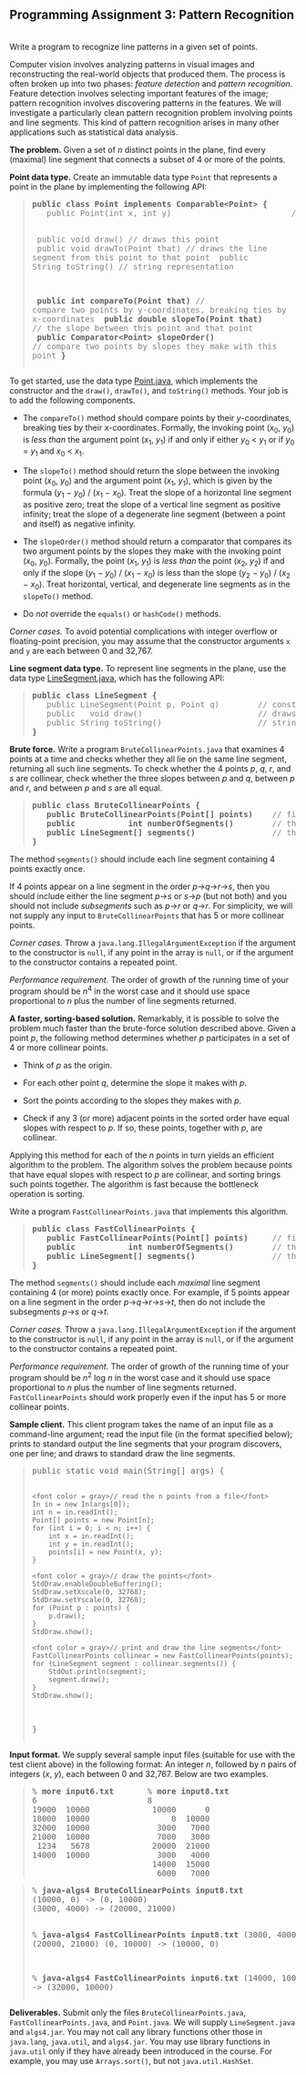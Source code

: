 
<!DOCTYPE HTML PUBLIC "-//W3C//DTD HTML 3.2 Final//EN">
<HTML>
<HEAD>


</HEAD>


<BODY>
<H2>Programming Assignment 3: Pattern Recognition</H2>

<p>
<br>
Write a program to recognize line patterns in a given set of points.

<p>
Computer vision involves analyzing patterns in visual images and
reconstructing the real-world objects that produced them.  The process
is often broken up into two phases: <em>feature detection</em> and
<em>pattern recognition</em>. Feature detection involves selecting
important features of the image; pattern recognition involves
discovering patterns in the features. We will investigate a
particularly clean pattern recognition problem involving points and
line segments.  This kind of pattern recognition arises in many other
applications such as statistical data analysis.

<p>
<b>The problem.</b>
Given a set of <em>n</em> distinct points in the plane, 
find every (maximal) line segment that connects a subset of 4 or more of the points.
<p>


<p>
<b>Point data type.</b>
Create an immutable data type <code>Point</code> that represents a point in the plane
by implementing the following API:

<blockquote>
<pre>
<b>public class Point implements Comparable&lt;Point&gt; {</b>
<font color = gray>   public Point(int x, int y)                         // constructs the point (x, y)</font>

<font color = gray>   public   void draw()                               // draws this point</font>
<font color = gray>   public   void drawTo(Point that)                   // draws the line segment from this point to that point</font>
<font color = gray>   public String toString()                           // string representation</font>

<b>   public               int compareTo(Point that)</b>     <font color = gray>// compare two points by y-coordinates, breaking ties by x-coordinates</font>
<b>   public            double slopeTo(Point that)</b>       <font color = gray>// the slope between this point and that point</font>
<b>   public Comparator&lt;Point&gt; slopeOrder()</b>              <font color = gray>// compare two points by slopes they make with this point</font>
<b>}</b>
</pre>
</blockquote>

To get started, use the data type
<a href = "../testing/collinear/Point.java">Point.java</a>,
which implements the constructor and the
<code>draw()</code>, <code>drawTo()</code>, and <code>toString()</code> methods.
Your job is to add the following components.


<ul>


<p><li> The <code>compareTo()</code> method should compare points by their <em>y</em>-coordinates,
breaking ties by their <em>x</em>-coordinates.
Formally, the invoking point
(<em>x</em><sub>0</sub>, <em>y</em><sub>0</sub>)
is <em>less than</em> the argument point
(<em>x</em><sub>1</sub>, <em>y</em><sub>1</sub>)
if and only if either <em>y</em><sub>0</sub> &lt; <em>y</em><sub>1</sub> or if
<em>y</em><sub>0</sub> = <em>y</em><sub>1</sub> and <em>x</em><sub>0</sub> &lt; <em>x</em><sub>1</sub>.

<p><li> The <code>slopeTo()</code> method should return the slope between the invoking point
(<em>x</em><sub>0</sub>, <em>y</em><sub>0</sub>) and the argument point
(<em>x</em><sub>1</sub>, <em>y</em><sub>1</sub>), which is given by the formula
(<em>y</em><sub>1</sub> &minus; <em>y</em><sub>0</sub>) / (<em>x</em><sub>1</sub> &minus; <em>x</em><sub>0</sub>).
Treat the slope of a horizontal line segment as positive zero;
treat the slope of a vertical line segment as positive infinity;
treat the slope of a degenerate line segment (between a point and itself) as negative infinity.

<p><li> The <code>slopeOrder()</code> method should return a comparator that compares its two argument
points by the slopes they make with the invoking point (<em>x</em><sub>0</sub>, <em>y</em><sub>0</sub>).
Formally, the point (<em>x</em><sub>1</sub>, <em>y</em><sub>1</sub>) is <em>less than</em>
the point (<em>x</em><sub>2</sub>, <em>y</em><sub>2</sub>) if and only if the slope
(<em>y</em><sub>1</sub> &minus; <em>y</em><sub>0</sub>) / (<em>x</em><sub>1</sub> &minus; <em>x</em><sub>0</sub>) 
is less than the slope
(<em>y</em><sub>2</sub> &minus; <em>y</em><sub>0</sub>) / (<em>x</em><sub>2</sub> &minus; <em>x</em><sub>0</sub>).
Treat horizontal, vertical, and degenerate line segments as in the <code>slopeTo()</code> method.

<p><li> Do <em>not</em> override the <code>equals()</code> or <code>hashCode()</code> methods.

</ul>

<p><em>Corner cases.</em> To avoid potential complications with integer overflow or floating-point precision,
you may assume that the constructor arguments <code>x</code> and <code>y</code> are each between 0 and 32,767.

<p>
<b>Line segment data type.</b>
To represent line segments in the plane, use the data type
<a href = "../testing/collinear/LineSegment.java">LineSegment.java</a>,
which has the following API:

<blockquote>
<pre>
<b>public class LineSegment {</b>
<font color = gray>   public LineSegment(Point p, Point q)        // constructs the line segment between points p and q</font>
<font color = gray>   public   void draw()                        // draws this line segment</font>
<font color = gray>   public String toString()                    // string representation</font>
<b>}</b>
</pre>
</blockquote>

<p>
<b>Brute force.</b>
Write a program <code>BruteCollinearPoints.java</code> that examines 4 
points at a time and checks whether they all lie on the same line segment, returning all such line segments.
To check whether the 4 points <em>p</em>, <em>q</em>, <em>r</em>, and <em>s</em> are collinear,
check whether the three slopes between <em>p</em> and <em>q</em>, 
between <em>p</em> and <em>r</em>, and between <em>p</em> and <em>s</em>
are all equal.


<blockquote>
<pre>
<b>public class BruteCollinearPoints {</b>
<b>   public BruteCollinearPoints(Point[] points)    </b><font color = gray>// finds all line segments containing 4 points</font>
<b>   public           int numberOfSegments()        </b><font color = gray>// the number of line segments</font>
<b>   public LineSegment[] segments()                </b><font color = gray>// the line segments</font>
<b>}</b>
</pre>
</blockquote>


<p>
The method <code>segments()</code> should include each line segment containing 4 points exactly once.

If 4 points appear on a line segment in the
order <em>p</em>&rarr;<em>q</em>&rarr;<em>r</em>&rarr;<em>s</em>,
then you should include either the line segment
<em>p</em>&rarr;<em>s</em> or <em>s</em>&rarr;<em>p</em> (but not both)
and you should not include <em>subsegments</em> such as <em>p</em>&rarr;<em>r</em> or
<em>q</em>&rarr;<em>r</em>.
For simplicity,
we will not supply any input to <code>BruteCollinearPoints</code> that has 5 or more collinear points.

<p><em>Corner cases.</em>
Throw a <code>java.lang.IllegalArgumentException</code> if the argument to the constructor
is <code>null</code>, if any point in the array is <code>null</code>, or if
the argument to the constructor contains a repeated point.



<p><em>Performance requirement.</em>
The order of growth of the running time of your program should be
<em>n</em><sup>4</sup> in the worst case and 
it should use space proportional to <em>n</em> plus the number of line segments returned.


<p>
<b>A faster, sorting-based solution.</b>
Remarkably, it is possible to solve the problem much faster than the
brute-force solution described above.
Given a point <em>p</em>, the following method determines whether <em>p</em>
participates in a set of 4 or more collinear points.
<ul>
<li>Think of <em>p</em> as the origin.
<p><li>For each other point <em>q</em>, determine the slope it makes with <em>p</em>.
<p><li>Sort the points according to the slopes
they makes with <em>p</em>.
<p><li>Check if any 3 (or more) adjacent points in the sorted order have equal
slopes with respect to <em>p</em>.
If so, these points, together with <em>p</em>, are collinear.
</ul>

Applying this method for each of the <em>n</em> points in turn yields an
efficient algorithm to the problem.
The algorithm solves the problem because points that have equal 
slopes with respect to <em>p</em> are collinear, and sorting brings such points together.
The algorithm is fast because the bottleneck operation is sorting.


Write a program <code>FastCollinearPoints.java</code> that implements this algorithm.

<blockquote>
<pre>
<b>public class FastCollinearPoints {</b>
<b>   public FastCollinearPoints(Point[] points)     </b><font color = gray>// finds all line segments containing 4 or more points</font>
<b>   public           int numberOfSegments()        </b><font color = gray>// the number of line segments</font>
<b>   public LineSegment[] segments()                </b><font color = gray>// the line segments</font>
<b>}</b>
</pre>
</blockquote>

<p>
The method <code>segments()</code> should include each <em>maximal</em> line segment
containing 4 (or more) points exactly once.
For example, if 5 points appear on a line segment in the
order <em>p</em>&rarr;<em>q</em>&rarr;<em>r</em>&rarr;<em>s</em>&rarr;<em>t</em>,
then do not include the subsegments <em>p</em>&rarr;<em>s</em> or <em>q</em>&rarr;<em>t</em>.


<p><em>Corner cases.</em>
Throw a <code>java.lang.IllegalArgumentException</code> if the argument to the constructor
is <code>null</code>, if any point in the array is <code>null</code>, or
if the argument to the constructor contains a repeated point.

<p><em>Performance requirement.</em>
The order of growth of the running time of your program should be
<em>n</em><sup>2</sup> log <em>n</em> in the worst case and 
it should use space proportional to <em>n</em> plus the number of line segments returned.
<code>FastCollinearPoints</code> should work properly even if the input has 5 or more collinear points.


<p>
<b>Sample client.</b> 
This client program takes the name of an input file as a command-line argument;
read the input file (in the format specified below);
prints to standard output the line segments that your program discovers, one per line;
and draws to standard draw the line segments.

<blockquote>
<pre>
public static void main(String[] args) {

    <font color = gray>// read the n points from a file</font>
    In in = new In(args[0]);
    int n = in.readInt();
    Point[] points = new Point[n];
    for (int i = 0; i < n; i++) {
        int x = in.readInt();
        int y = in.readInt();
        points[i] = new Point(x, y);
    }

    <font color = gray>// draw the points</font>
    StdDraw.enableDoubleBuffering();
    StdDraw.setXscale(0, 32768);
    StdDraw.setYscale(0, 32768);
    for (Point p : points) {
        p.draw();
    }
    StdDraw.show();

    <font color = gray>// print and draw the line segments</font>
    FastCollinearPoints collinear = new FastCollinearPoints(points);
    for (LineSegment segment : collinear.segments()) {
        StdOut.println(segment);
        segment.draw();
    }
    StdDraw.show();
}
</pre>
</blockquote>



<p>
<b>Input format.</b>
We supply several sample input files (suitable for use with the test client above)
 in the following format:
An integer <em>n</em>, followed by <em>n</em>
pairs of integers (<em>x</em>, <em>y</em>), each between 0 and 32,767.
Below are two examples.

<blockquote>
<pre>
% <b>more input6.txt</b>       % <b>more input8.txt</b>
6                       8
19000  10000             10000      0
18000  10000                 0  10000
32000  10000              3000   7000
21000  10000              7000   3000
 1234   5678             20000  21000
14000  10000              3000   4000
                         14000  15000
                          6000   7000
</pre>
</blockquote>


<blockquote><pre>
% <b>java-algs4 BruteCollinearPoints input8.txt</b>
(10000, 0) -> (0, 10000) 
(3000, 4000) -> (20000, 21000) 

% <b>java-algs4 FastCollinearPoints input8.txt</b>
(3000, 4000) -> (20000, 21000) 
(0, 10000) -> (10000, 0)

% <b>java-algs4 FastCollinearPoints input6.txt</b>
(14000, 10000) -> (32000, 10000) 
</pre>
</blockquote>



<p>
<b>Deliverables.</b>
Submit only the files
<code>BruteCollinearPoints.java</code>, <code>FastCollinearPoints.java</code>, and <code>Point.java</code>.
We will supply <code>LineSegment.java</code> and <code>algs4.jar</code>.
You may not call any library functions other those in
<code>java.lang</code>, <code>java.util</code>, and <code>algs4.jar</code>.
You may use library functions in <code>java.util</code> only if they have already
been introduced in the course. For example, you may use
<code>Arrays.sort()</code>, but not <code>java.util.HashSet</code>.

</BODY>


</HTML>

